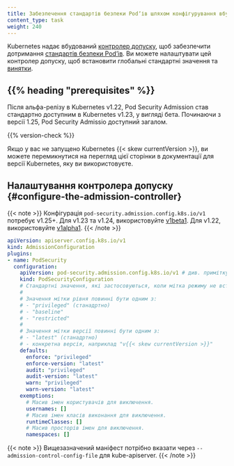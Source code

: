 ```yaml
---
title: Забезпечення стандартів безпеки Podʼів шляхом конфігурування вбудованого контролера допуску
content_type: task
weight: 240
---
```


Kubernetes надає вбудований [контролер допуску](/uk/docs/reference/access-authn-authz/admission-controllers/#podsecurity), щоб забезпечити дотримання [стандартів безпеки Podʼів](/uk/docs/concepts/security/pod-security-standards). Ви можете налаштувати цей контролер допуску, щоб встановити глобальні стандартні значення та [винятки](/uk/docs/concepts/security/pod-security-admission/#exemptions).

## {{% heading "prerequisites" %}}

Після альфа-релізу в Kubernetes v1.22, Pod Security Admission став стандартно доступним в Kubernetes v1.23, у вигляді бета. Починаючи з версії 1.25, Pod Security Admissio доступний загалом.

{{% version-check %}}

Якщо у вас не запущено Kubernetes {{< skew currentVersion >}}, ви можете перемикнутися на перегляд цієї сторінки в документації для версії Kubernetes, яку ви використовуєте.

## Налаштування контролера допуску {#configure-the-admission-controller}

{{< note >}}
Конфігурація `pod-security.admission.config.k8s.io/v1` потребує v1.25+. Для v1.23 та v1.24, використовуйте [v1beta1](https://v1-24.docs.kubernetes.io/docs/tasks/configure-pod-container/enforce-standards-admission-controller/). Для v1.22, використовуйте [v1alpha1](https://v1-22.docs.kubernetes.io/docs/tasks/configure-pod-container/enforce-standards-admission-controller/).
{{< /note >}}

```yaml
apiVersion: apiserver.config.k8s.io/v1
kind: AdmissionConfiguration
plugins:
- name: PodSecurity
  configuration:
    apiVersion: pod-security.admission.config.k8s.io/v1 # див. примітку про сумісність
    kind: PodSecurityConfiguration
    # Стандартні значення, які застосовуються, коли мітка режиму не встановлена.
    #
    # Значення мітки рівня повинні бути одним з:
    # - "privileged" (станадртно)
    # - "baseline"
    # - "restricted"
    #
    # Значення мітки версії повинні бути одним з:
    # - "latest" (станадртно) 
    # - конкретна версія, наприклад "v{{< skew currentVersion >}}"
    defaults:
      enforce: "privileged"
      enforce-version: "latest"
      audit: "privileged"
      audit-version: "latest"
      warn: "privileged"
      warn-version: "latest"
    exemptions:
      # Масив імен користувачів для виключення.
      usernames: []
      # Масив імен класів виконання для виключення.
      runtimeClasses: []
      # Масив просторів імен для виключення.
      namespaces: []
```

{{< note >}}
Вищезазначений маніфест потрібно вказати через `--admission-control-config-file` для kube-apiserver.
{{< /note >}}